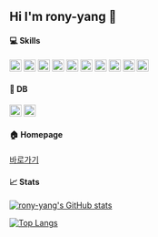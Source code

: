 ## Hi I'm rony-yang 👋


#### 💻 Skills

<img src="https://img.shields.io/badge/HTML5-E34F26?style=flat-square&logo=html5&logoColor=white" style="width: 1.5em; height: 1.5em;"/>  <img src="https://img.shields.io/badge/CSS3-1572B6?style=flat-square&logo=css3&logoColor=white" style="width: 1.5em; height: 1.5em;"/>  <img src="https://img.shields.io/badge/Bootstrapap-7952B3?style=flat-square&logo=bootstrap&logoColor=white" style="width: 1.5em; height: 1.5em;"/>  <img src="https://img.shields.io/badge/java-007396?style=flat-square&logo=java&logoColor=white" style="width: 1.5em; height: 1.5em;"/>  <img src="https://img.shields.io/badge/JavaScript-F7DF1E?style=flat-square&logo=javascript&logoColor=black" style="width: 1.5em; height: 1.5em;"/>  <img src="https://img.shields.io/badge/jQuery-0769AD?style=flat-square&logo=jQuery&logoColor=white" style="width: 1.5em; height: 1.5em;"/>  <img src="https://img.shields.io/badge/JSON-000000?style=flat-square&logo=json&logoColor=white" style="width: 1.5em; height: 1.5em;"/>  <img src="https://img.shields.io/badge/Node.js-339933?style=flat-square&logo=Node.js&logoColor=white" style="width: 1.5em; height: 1.5em;"/>  <img src="https://img.shields.io/badge/Apache Tomcat-F8DC75?style=flat-square&logo=apachetomcat&logoColor=black" style="width: 1.5em; height: 1.5em;"/>  <img src="https://img.shields.io/badge/GitHub-181717?style=flat-square&logo=GitHub&logoColor=white" style="width: 1.5em; height: 1.5em;"/>



#### 💾 DB

<img src="https://img.shields.io/badge/MySQL-4479A1?style=flat-square&logo=MySQL&logoColor=white" style="width: 1.5em; height: 1.5em;"/>  <img src="https://img.shields.io/badge/ORACLE-F80000?style=flat-square&logo=oracle&logoColor=white" style="width: 1.5em; height: 1.5em;"/>



#### 🏠 Homepage

<a href="https://rony-yang.github.io/index.html">바로가기</a>



#### 📈 Stats

[![rony-yang's GitHub stats](https://github-readme-stats.vercel.app/api?username=rony-yang&theme=dracula&rank_icon=deafult)](https://github.com/rony-yang/github-readme-stats)

[![Top Langs](https://github-readme-stats.vercel.app/api/top-langs/?username=rony-yang&layout=donut&theme=dracula)](https://github.com/rony-yang/github-readme-stats)

